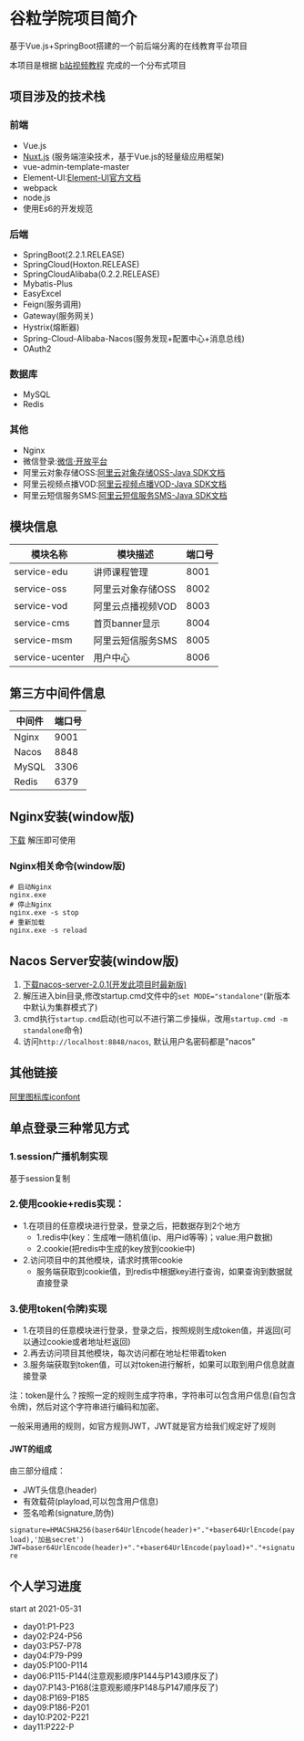 # 谷粒学院项目简介
基于Vue.js+SpringBoot搭建的一个前后端分离的在线教育平台项目

本项目是根据 [b站视频教程](https://www.bilibili.com/video/BV1y7411y7am) 完成的一个分布式项目

## 项目涉及的技术栈

### 前端
- Vue.js
- [Nuxt.js](https://nuxtjs.org/) (服务端渲染技术，基于Vue.js的轻量级应用框架)
- vue-admin-template-master
- Element-UI:[Element-UI官方文档](https://element.eleme.cn/#/zh-CN/component/layout)
- webpack
- node.js
- 使用Es6的开发规范

### 后端
- SpringBoot(2.2.1.RELEASE)
- SpringCloud(Hoxton.RELEASE)
- SpringCloudAlibaba(0.2.2.RELEASE)
- Mybatis-Plus
- EasyExcel
- Feign(服务调用)
- Gateway(服务网关)
- Hystrix(熔断器)
- Spring-Cloud-Alibaba-Nacos(服务发现+配置中心+消息总线)
- OAuth2

### 数据库
- MySQL
- Redis

### 其他
- Nginx
- 微信登录:[微信·开放平台](https://open.weixin.qq.com/)
- 阿里云对象存储OSS:[阿里云对象存储OSS-Java SDK文档](https://help.aliyun.com/document_detail/32008.htm?spm=a2c4g.11186623.2.6.4d4df2eeAielrM#concept-32008-zh)
- 阿里云视频点播VOD:[阿里云视频点播VOD-Java SDK文档](https://help.aliyun.com/document_detail/57756.htm?spm=a2c4g.11186623.2.44.54d779ddQ3RkV9#multiTask1210)
- 阿里云短信服务SMS:[阿里云短信服务SMS-Java SDK文档](https://help.aliyun.com/document_detail/102715.html?spm=5176.8195934.J_5834642020.6.61de4378h4ADZX)

## 模块信息
|模块名称|模块描述|端口号|
|---|---|---|
|service-edu|讲师课程管理|8001|
|service-oss|阿里云对象存储OSS|8002|
|service-vod|阿里云点播视频VOD|8003|
|service-cms|首页banner显示|8004|
|service-msm|阿里云短信服务SMS|8005|
|service-ucenter|用户中心|8006|

## 第三方中间件信息
|中间件|端口号|
|---|---|
|Nginx|9001|
|Nacos|8848|
|MySQL|3306|
|Redis|6379|

## Nginx安装(window版)
[下载](http://nginx.org/en/download.html) 解压即可使用

### Nginx相关命令(window版)
```shell script
# 启动Nginx
nginx.exe
# 停止Nginx
nginx.exe -s stop
# 重新加载
nginx.exe -s reload
```

## Nacos Server安装(window版)
1. [下载nacos-server-2.0.1(开发此项目时最新版)](https://github.com/alibaba/nacos/releases/tag/2.0.1)
2. 解压进入bin目录,修改startup.cmd文件中的`set MODE="standalone"`(新版本中默认为集群模式了)
3. cmd执行`startup.cmd`启动(也可以不进行第二步操纵，改用`startup.cmd -m standalone`命令)
4. 访问`http://localhost:8848/nacos`, 默认用户名密码都是"nacos"

## 其他链接
[阿里图标库iconfont](https://www.iconfont.cn/?spm=a313x.7781069.1998910419.d4d0a486a)

## 单点登录三种常见方式

### 1.session广播机制实现
基于session复制

### 2.使用cookie+redis实现：
- 1.在项目的任意模块进行登录，登录之后，把数据存到2个地方
    - 1.redis中(key：生成唯一随机值(ip、用户id等等)；value:用户数据)
    - 2.cookie(把redis中生成的key放到cookie中)
- 2.访问项目中的其他模块，请求时携带cookie
    - 服务端获取到cookie值，到redis中根据key进行查询，如果查询到数据就直接登录

### 3.使用token(令牌)实现
- 1.在项目的任意模块进行登录，登录之后，按照规则生成token值，并返回(可以通过cookie或者地址栏返回)
- 2.再去访问项目其他模块，每次访问都在地址栏带着token
- 3.服务端获取到token值，可以对token进行解析，如果可以取到用户信息就直接登录
        
注：token是什么？按照一定的规则生成字符串，字符串可以包含用户信息(自包含令牌)，然后对这个字符串进行编码和加密。

一般采用通用的规则，如官方规则JWT，JWT就是官方给我们规定好了规则

#### JWT的组成
由三部分组成：
- JWT头信息(header)
- 有效载荷(playload,可以包含用户信息)
- 签名哈希(signature,防伪)

`signature=HMACSHA256(baser64UrlEncode(header)+"."+baser64UrlEncode(payload),'加盐secret')`
`JWT=baser64UrlEncode(header)+"."+baser64UrlEncode(payload)+"."+signature`

## 个人学习进度
start at 2021-05-31
- day01:P1-P23
- day02:P24-P56
- day03:P57-P78
- day04:P79-P99
- day05:P100-P114
- day06:P115-P144(注意观影顺序P144与P143顺序反了)
- day07:P143-P168(注意观影顺序P148与P147顺序反了)
- day08:P169-P185
- day09:P186-P201
- day10:P202-P221
- day11:P222-P
